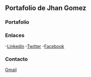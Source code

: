 ## Portafolio de Jhan Gomez



### Portafolio



### Enlaces

-[Linkedin](https://www.linkedin.com/in/jhangmez/)
-[Twitter](https://www.twitter.com/jhangmez/)
-[Facebook](https://www.facebook.com/jhangmez/)


### Contacto

[Gmail](jhangmez.pe@gmail.com)